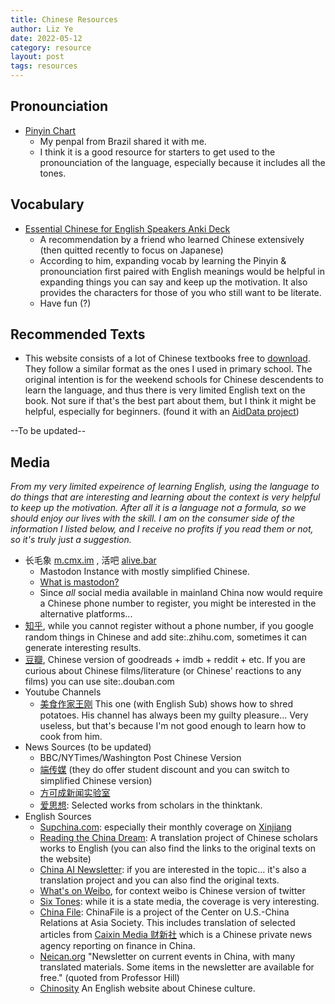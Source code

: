```yaml
---
title: Chinese Resources
author: Liz Ye
date: 2022-05-12
category: resource
layout: post
tags: resources
---
```


## Pronounciation

- [Pinyin Chart](https://yoyochinese.com/chinese-learning-tools/Mandarin-Chinese-pronunciation-lesson/pinyin-chart-table)
   - My penpal from Brazil shared it with me. 
   - I think it is a good resource for starters to get used to the pronounciation of the language, especially because it includes all the tones. 

## Vocabulary
- [Essential Chinese for English Speakers Anki Deck](https://ankiweb.net/shared/info/1322310186)
  - A recommendation by a friend who learned Chinese extensively (then quitted recently to focus on Japanese)
  - According to him, expanding vocab by learning the Pinyin & pronounciation first paired with English meanings would be helpful in expanding things you can say and keep up the motivation. It also provides the characters for those of you who still want to be literate.
  - Have fun (?)

## Recommended Texts

- This website consists of a lot of Chinese textbooks free to [download](http://www.hwjyw.com/textbooks/). They follow a similar format as the ones I used in primary school. The original intention is for the weekend schools for Chinese descendents to learn the language, and thus there is very limited English text on the book. Not sure if that's the best part about them, but I think it might be helpful, especially for beginners. (found it with an [AidData project](https://china.aiddata.org/projects/65888/))

--To be updated--

## Media

*From my very limited expeirence of learning English, using the language to do things that are interesting and learning about the context is very helpful to keep up the motivation. After all it is a language not a formula, so we should enjoy our lives with the skill. I am on the consumer side of the information I listed below, and I receive no profits if you read them or not, so it's truly just a suggestion.*

- 长毛象 [m.cmx.im](m.cmx.im) , 活吧 [alive.bar](alive.bar)
   - Mastodon Instance with mostly simplified Chinese. 
   - [What is mastodon?](https://en.wikipedia.org/wiki/Mastodon_(software))
   - Since *all* social media available in mainland China now would require a Chinese phone number to register, you might be interested in the alternative platforms...
 - [知乎](zhihu.com), while you cannot register without a phone number, if you google random things in Chinese and add site:.zhihu.com, sometimes it can generate interesting results.
 - [豆瓣](douban.com), Chinese version of goodreads + imdb + reddit + etc. If you are curious about Chinese films/literature (or Chinese' reactions to any films) you can use site:.douban.com
- Youtube Channels
   - [美食作家王刚](https://youtu.be/EhyQom5jiTE) This one (with English Sub) shows how to shred potatoes. His channel has always been my guilty pleasure... Very useless, but that's because I'm not good enough to learn how to cook from him. 
 - News Sources (to be updated)
   - BBC/NYTimes/Washington Post Chinese Version
   - [端传媒](https://theinitium.com/) (they do offer student discount and you can switch to simplified Chinese version)
   - [方可成新闻实验室](https://newslab.info/) 
   - [爱思想](https://www.aisixiang.com/): Selected works from scholars in the thinktank. 
 - English Sources
   - [Supchina.com](https://supchina.com/): especially their monthly coverage on [Xinjiang](https://supchina.com/tag/xinjiang-column/)
   - [Reading the China Dream](https://www.readingthechinadream.com/): A translation project of Chinese scholars works to English (you can also find the links to the original texts on the website)
   - [China AI Newsletter](https://chinai.substack.com/): if you are interested in the topic... it's also a translation project and you can also find the original texts.
   - [What's on Weibo](https://www.whatsonweibo.com/), for context weibo is Chinese version of twitter
   - [Six Tones](https://www.sixthtone.com/): while it is a state media, the coverage is very interesting.
   - [China File](https://www.chinafile.com/): ChinaFile is a project of the Center on U.S.-China Relations at Asia Society. This includes translation of selected articles from [Caixin Media 财新社](https://www.chinafile.com/reporting-opinion/caixin-media) which is a Chinese private news agency reporting on finance in China. 
   - [Neican.org](https://www.neican.org/) "Newsletter on current events in China, with many translated materials. Some items in the newsletter are available for free." (quoted from Professor Hill)
   - [Chinosity](https://www.chinosity.com/) An English website about Chinese culture.